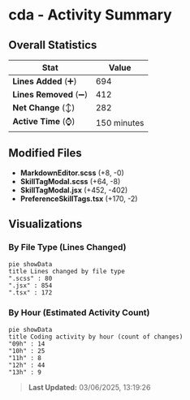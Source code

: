 # cda - Activity Summary 

## Overall Statistics

| Stat                   | Value                                                             |
| ---------------------- | ----------------------------------------------------------------- |
| **Lines Added** (➕)   | 694                                          |
| **Lines Removed** (➖) | 412                                        |
| **Net Change** (↕)    | 282                |
| **Active Time** (⌚)   | 150 minutes |


## Modified Files
- **MarkdownEditor.scss** (+8, -0)
- **SkillTagModal.scss** (+64, -8)
- **SkillTagModal.jsx** (+452, -402)
- **PreferenceSkillTags.tsx** (+170, -2)

## Visualizations

### By File Type (Lines Changed)

```mermaid
pie showData
title Lines changed by file type
".scss" : 80
".jsx" : 854
".tsx" : 172
```

### By Hour (Estimated Activity Count)

```mermaid
pie showData
title Coding activity by hour (count of changes)
"09h" : 14
"10h" : 25
"11h" : 8
"12h" : 44
"13h" : 9
```


> **Last Updated:** 03/06/2025, 13:19:26